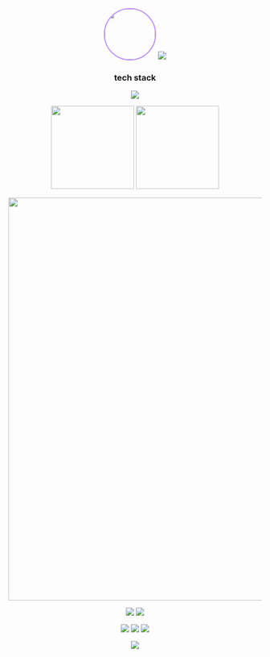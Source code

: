 <p align="center"> <img src="https://github.com/fuck777angel.png" width="100" style="border-radius:50%;border:2px solid #BC8BFD;"> <img src="https://readme-typing-svg.demolab.com?font=JetBrains+Mono&pause=2000&color=BC8BFD&center=true&vCenter=true&width=600&lines=Welcome to fuck777angel;Creator of fourclient" /> </p>
<h3 align="center">tech stack</h3> <p align="center"> <img src="https://skillicons.dev/icons?i=java,python,php,cpp,cs,html,css,js,flask,qt,mysql,linux,git,vscode" /> </p>
<p align="center"> <img src="https://github-readme-stats.vercel.app/api?username=fuck777angel&count_private=true&include_all_commits=true&hide_border=true&show_icons=true&theme=tokyonight&bg_color=0d1117&title_color=BC8BFD&icon_color=BC8BFD" height="165" /> <img src="https://github-readme-stats.vercel.app/api/top-langs/?username=fuck777angel&layout=compact&hide_border=true&langs_count=8&theme=tokyonight&bg_color=0d1117&title_color=BC8BFD&icon_color=BC8BFD" height="165" /> </p>
<p align="center"> <img src="https://github-profile-summary-cards.vercel.app/api/cards/profile-details?username=fuck777angel&theme=tokyonight" width="800" /> </p>
<p align="center"> <a href="https://t.me/fourclient"><img src="https://img.shields.io/badge/Telegram-4fc3f7?logo=telegram&logoColor=white"></a> <a href="https://youtube.com/@anghatred"><img src="https://img.shields.io/badge/YouTube-4fc3f7?logo=youtube&logoColor=white"></a> </p>
<p align="center"> <img src="https://komarev.com/ghpvc/?username=fuck777angel&color=BC8BFD&style=flat-square" /> <img src="https://img.shields.io/github/followers/fuck777angel?color=BC8BFD&logo=github&style=flat-square" /> <img src="https://img.shields.io/github/stars/fuck777angel?color=BC8BFD&style=flat-square" /> </p>
<p align="center"> <a href="https://github.com/fuck777angel" target="_blank"> <img src="https://img.shields.io/badge/GitHub-fuck777angel-BC8BFD?style=for-the-badge&logo=github" /> </a> </p>
